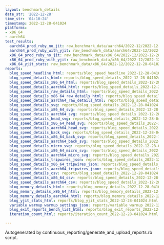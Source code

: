 ```yaml
---
layout: benchmark_details
date_str: '2022-12-28'
time_str: '04:10:24'
timestamp: 2022-12-28-041024
platforms:
- x86_64
- aarch64
test_results:
  aarch64_prod_ruby_no_jit: raw_benchmark_data/aarch64/2022-12/2022-12-28-041024_basic_benchmark_aarch64_prod_ruby_no_jit.json
  aarch64_prod_ruby_with_yjit: raw_benchmark_data/aarch64/2022-12/2022-12-28-041024_basic_benchmark_aarch64_prod_ruby_with_yjit.json
  x86_64_prod_ruby_no_jit: raw_benchmark_data/x86_64/2022-12/2022-12-28-041024_basic_benchmark_x86_64_prod_ruby_no_jit.json
  x86_64_prod_ruby_with_yjit: raw_benchmark_data/x86_64/2022-12/2022-12-28-041024_basic_benchmark_x86_64_prod_ruby_with_yjit.json
  x86_64_yjit_stats: raw_benchmark_data/x86_64/2022-12/2022-12-28-041024_basic_benchmark_x86_64_yjit_stats.json
reports:
  blog_speed_headline_html: reports/blog_speed_headline_2022-12-28-041024.html
  blog_speed_details_html: reports/blog_speed_details_2022-12-28-041024.html
  blog_speed_details_x86_64_html: reports/blog_speed_details_2022-12-28-041024.x86_64.html
  blog_speed_details_aarch64_html: reports/blog_speed_details_2022-12-28-041024.aarch64.html
  blog_speed_details_raw_details_html: reports/blog_speed_details_2022-12-28-041024.raw_details.html
  blog_speed_details_x86_64_raw_details_html: reports/blog_speed_details_2022-12-28-041024.x86_64.raw_details.html
  blog_speed_details_aarch64_raw_details_html: reports/blog_speed_details_2022-12-28-041024.aarch64.raw_details.html
  blog_speed_details_svg: reports/blog_speed_details_2022-12-28-041024.svg
  blog_speed_details_x86_64_svg: reports/blog_speed_details_2022-12-28-041024.x86_64.svg
  blog_speed_details_aarch64_svg: reports/blog_speed_details_2022-12-28-041024.aarch64.svg
  blog_speed_details_head_svg: reports/blog_speed_details_2022-12-28-041024.head.svg
  blog_speed_details_x86_64_head_svg: reports/blog_speed_details_2022-12-28-041024.x86_64.head.svg
  blog_speed_details_aarch64_head_svg: reports/blog_speed_details_2022-12-28-041024.aarch64.head.svg
  blog_speed_details_back_svg: reports/blog_speed_details_2022-12-28-041024.back.svg
  blog_speed_details_x86_64_back_svg: reports/blog_speed_details_2022-12-28-041024.x86_64.back.svg
  blog_speed_details_aarch64_back_svg: reports/blog_speed_details_2022-12-28-041024.aarch64.back.svg
  blog_speed_details_micro_svg: reports/blog_speed_details_2022-12-28-041024.micro.svg
  blog_speed_details_x86_64_micro_svg: reports/blog_speed_details_2022-12-28-041024.x86_64.micro.svg
  blog_speed_details_aarch64_micro_svg: reports/blog_speed_details_2022-12-28-041024.aarch64.micro.svg
  blog_speed_details_tripwires_json: reports/blog_speed_details_2022-12-28-041024.tripwires.json
  blog_speed_details_x86_64_tripwires_json: reports/blog_speed_details_2022-12-28-041024.x86_64.tripwires.json
  blog_speed_details_aarch64_tripwires_json: reports/blog_speed_details_2022-12-28-041024.aarch64.tripwires.json
  blog_speed_details_csv: reports/blog_speed_details_2022-12-28-041024.csv
  blog_speed_details_x86_64_csv: reports/blog_speed_details_2022-12-28-041024.x86_64.csv
  blog_speed_details_aarch64_csv: reports/blog_speed_details_2022-12-28-041024.aarch64.csv
  blog_memory_details_html: reports/blog_memory_details_2022-12-28-041024.html
  blog_memory_details_x86_64_html: reports/blog_memory_details_2022-12-28-041024.x86_64.html
  blog_memory_details_aarch64_html: reports/blog_memory_details_2022-12-28-041024.aarch64.html
  blog_yjit_stats_html: reports/blog_yjit_stats_2022-12-28-041024.html
  variable_warmup_warmup_settings_json: reports/variable_warmup_2022-12-28-041024.warmup_settings.json
  blog_exit_reports_bench_list_html: reports/blog_exit_reports_2022-12-28-041024.bench_list.html
  iteration_count_html: reports/iteration_count_2022-12-28-041024.html

---
```

Autogenerated by continuous_reporting/generate_and_upload_reports.rb script.
